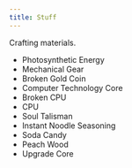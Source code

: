 ```yaml
---
title: Stuff
---
```


Crafting materials.

- Photosynthetic Energy
- Mechanical Gear
- Broken Gold Coin
- Computer Technology Core
- Broken CPU
- CPU
- Soul Talisman
- Instant Noodle Seasoning
- Soda Candy
- Peach Wood
- Upgrade Core
